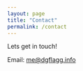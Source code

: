 ```yaml
---
layout: page
title: "Contact"
permalink: /contact
---
```


Lets get in touch!

Email: me@dgflagg.info